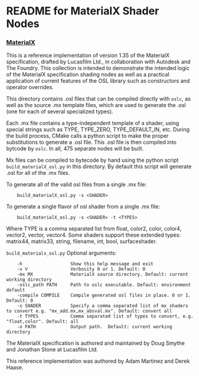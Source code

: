 README for MaterialX Shader Nodes
=================================


### [MaterialX](http://www.materialx.org/)

This is a reference implementation of version 1.35 of the MaterialX
specification, drafted by Lucasfilm Ltd., in collaboration with Autodesk and
The Foundry.  This collection is intended to demonstrate the intended logic
of the MaterialX specification shading nodes as well as a practical
application of current features of the OSL library such as constructors and
operator overrides.

This directory contains .osl files that can be compiled directly with
`oslc`, as well as the source .mx template files, which are used to generate
the .osl (one for each of several specialized types).

Each .mx file contains a type-independent template of a shader, using
special strings such as TYPE, TYPE_ZERO, TYPE_DEFAULT_IN, etc. During the
build process, CMake calls a python script to make the proper substitutions
to generate a .osl file. This .osl file is then compiled into bytcode by
`oslc`.  In all, 475 separate nodes will be built.

Mx files can be compiled to bytecode by hand using the python script
`build_materialX_osl.py` in this directory.  By default this script will
generate .osl for all of the .mx files.

To generate all of the valid osl files from a single .mx file:
```
    build_materialX_osl.py -s <SHADER>
```
To generate a single flavor of osl shader from a single .mx file:
```
    build_materialX_osl.py -s <SHADER> -t <TYPES>
```

Where TYPE is a comma separated list from float, color2, color, color4,
vector2, vector, vector4. Some shaders support these extended types:
matrix44, matrix33, string, filename, int, bool, surfaceshader.

`build_materialx_osl.py` Optional arguments:
```
    -h                  Show this help message and exit
    -v V                Verbosity 0 or 1. Default: 0
    -mx MX              MaterialX source directory. Default: current working directory
    -oslc_path PATH     Path to oslc executable. Default: environment default
    -compile COMPILE    Compile generated osl files in place. 0 or 1. Default: 0
    -s SHADER           Specify a comma separated list of mx shaders to convert e.g. "mx_add.mx,mx_absval.mx". Default: convert all
    -t TYPES            Comma separated list of types to convert, e.g. "float,color". Default: all
    -o PATH             Output path.  Default: current working directory
```

The MaterialX specification is authored and maintained by Doug Smythe and
Jonathan Stone at Lucasfilm Ltd.

This reference implementation was authored by Adam Martinez and Derek Haase.
